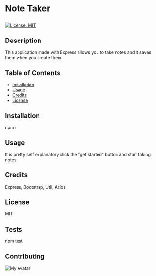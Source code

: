 # Note Taker

##    
[![License: MIT](https://img.shields.io/badge/License-MIT-yellow.svg)](https://opensource.org/licenses/MIT)

## Description 
    
This application made with Express allows you to take notes and it saves them when you create them
    
## Table of Contents
    
    
* [Installation](#installation)
* [Usage](#usage)
* [Credits](#credits)
* [License](#license)
    
    
## Installation
    
npm i
    
## Usage 
    
It is pretty self explanatory click the "get started" button and start taking notes
    
## Credits
    
Express, Bootstrap, Util, Axios
    
## License
    
MIT

## Tests

npm test

## Contributing



![My Avatar](https://avatars2.githubusercontent.com/u/57790156?v=4)


